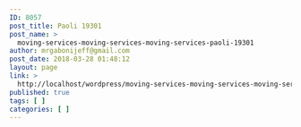 ```yaml
---
ID: 8057
post_title: Paoli 19301
post_name: >
  moving-services-moving-services-moving-services-paoli-19301
author: mrgabonijeff@gmail.com
post_date: 2018-03-28 01:48:12
layout: page
link: >
  http://localhost/wordpress/moving-services-moving-services-moving-services-paoli-19301/
published: true
tags: [ ]
categories: [ ]
---
```

